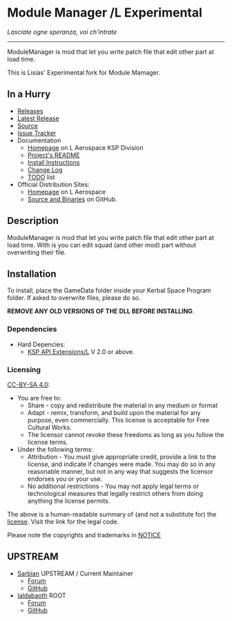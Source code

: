 # Module Manager /L Experimental
*Lasciate ogne speranza, voi ch'intrate*
- - -

ModuleManager is mod that let you write patch file that edit other part at load time.

This is Lisias' Experimental fork for Module Mamager.


## In a Hurry

* [Releases](https://github.com/net-lisias-ksp/ModuleManager/Archive)
* [Latest Release](https://github.com/net-lisias-ksp/ModuleManager/releases)
* [Source](https://github.com/net-lisias-ksp/ModuleManager)
* [Issue Tracker](https://github.com/net-lisias-ksp/ModuleManager/issues)
* Documentation	
	+ [Homepage](http://ksp.lisias.net/add-ons/ModuleManager) on L Aerospace KSP Division
	+ [Project's README](https://github.com/net-lisias-ksp/ModuleManager/blob/master/README.md)
	+ [Install Instructions](https://github.com/net-lisias-ksp/ModuleManager/blob/master/INSTALL.md)
	+ [Change Log](./CHANGE_LOG.md)
	+ [TODO](./TODO.md) list
* Official Distribution Sites:
	+ [Homepage](http://ksp.lisias.net/add-ons/ModuleManager) on L Aerospace
	+ [Source and Binaries](https://github.com/net-lisias-ksp/ModuleManager) on GitHub.


## Description

ModuleManager is mod that let you write patch file that edit other part at load time. With is you can edit squad (and other mod) part without overwriting their file.

## Installation

To install, place the GameData folder inside your Kerbal Space Program folder. If asked to overwrite files, please do so.

**REMOVE ANY OLD VERSIONS OF THE DLL BEFORE INSTALLING**.

### Dependencies

* Hard Depencies:
	* [KSP API Extensions/L](https://github.com/net-lisias-ksp/KSPAPIExtensions) V 2.0 or above.

### Licensing

[CC-BY-SA 4.0](https://creativecommons.org/licenses/by-sa/4.0/):

* You are free to:
	+ Share - copy and redistribute the material in any medium or format
	+ Adapt - remix, transform, and build upon the material for any purpose, even commercially. This license is acceptable for Free
Cultural Works.
	+ The licensor cannot revoke these freedoms as long as you follow the license terms.
* Under the following terms:
	+ Attribution - You must give appropriate credit, provide a link to the license, and indicate if changes were made. You may do
so in any reasonable manner, but not in any way that suggests the licensor endorses you or your use.
	+ No additional restrictions - You may not apply legal terms or technological measures that legally restrict others from doing
anything the license permits.

The above is a human-readable summary of (and not a substitute for) the [license](./ModuleManager.LICENSE). Visit the link for the legal code.

Please note the copyrights and trademarks in [NOTICE](./NOTICE)


## UPSTREAM

* [Sarbian](https://forum.kerbalspaceprogram.com/index.php?/profile/57146-sarbian/) UPSTREAM / Current Maintainer
	+ [Forum](https://forum.kerbalspaceprogram.com/index.php?/topic/50533-141-module-manager-307-may-5th-2018-its-dangerous-to-go-alone-take-those-cats-with-you)
	+ [GitHub](https://github.com/sarbian/ModuleManager)
* [Ialdabaoth](https://forum.kerbalspaceprogram.com/index.php?/profile/57270-ialdabaoth/) ROOT
	+ [Forum](https://forum.kerbalspaceprogram.com/index.php?/topic/28844-020-modulemanager-13-for-all-your-stock-modding-needs)
	+ [GitHub](https://github.com/Ialdabaoth/ModuleManager)
